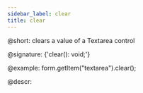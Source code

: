 ```yaml
---
sidebar_label: clear
title: clear
---          
```


@short: clears a value of a Textarea control

@signature: {'clear(): void;'}

@example:
form.getItem("textarea").clear();

@descr:

